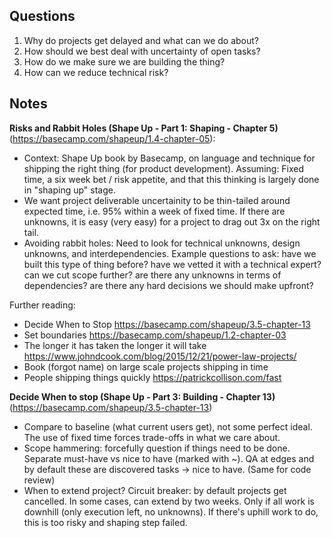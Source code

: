 ## Questions

1. Why do projects get delayed and what can we do about?
2. How should we best deal with uncertainty of open tasks?
3. How do we make sure we are building the thing?
4. How can we reduce technical risk?

## Notes

**Risks and Rabbit Holes (Shape Up - Part 1: Shaping - Chapter 5)** (https://basecamp.com/shapeup/1.4-chapter-05):

- Context: Shape Up book by Basecamp, on language and technique for shipping the right thing (for product development). Assuming: Fixed time, a six week bet / risk appetite, and that this thinking is largely done in "shaping up" stage.
- We want project deliverable uncertainity to be thin-tailed around expected time, i.e. 95% within a week of fixed time. If there are unknowns, it is easy (very easy) for a project to drag out 3x on the right tail.
- Avoiding rabbit holes: Need to look for technical unknowns, design unknowns, and interdependencies. Example questions to ask: have we built this type of thing before? have we vetted it with a technical expert? can we cut scope further? are there any unknowns in terms of dependencies? are there any hard decisions we should make upfront?

Further reading:

- Decide When to Stop https://basecamp.com/shapeup/3.5-chapter-13
- Set boundaries https://basecamp.com/shapeup/1.2-chapter-03
- The longer it has taken the longer it will take https://www.johndcook.com/blog/2015/12/21/power-law-projects/
- Book (forgot name) on large scale projects shipping in time
- People shipping things quickly https://patrickcollison.com/fast

**Decide When to stop (Shape Up - Part 3: Building - Chapter 13)** (https://basecamp.com/shapeup/3.5-chapter-13)

- Compare to baseline (what current users get), not some perfect ideal. The use of fixed time forces trade-offs in what we care about.
- Scope hammering: forcefully question if things need to be done. Separate must-have vs nice to have (marked with ~). QA at edges and by default these are discovered tasks -> nice to have. (Same for code review)
- When to extend project? Circuit breaker: by default projects get cancelled. In some cases, can extend by two weeks. Only if all work is downhill (only execution left, no unknowns). If there's uphill work to do, this is too risky and shaping step failed.
